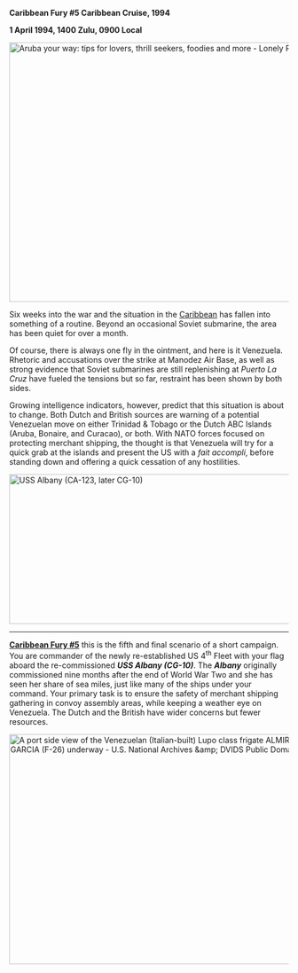 **Caribbean Fury \#5 Caribbean Cruise, 1994**

**1 April 1994, 1400 Zulu, 0900 Local**

<img src="/assets\images\aar\cf\cf5\media\image1.jpeg" style="width:6.5in;height:4.87014in" alt="Aruba your way: tips for lovers, thrill seekers, foodies and more - Lonely Planet" />

Six weeks into the war and the situation in the
[Caribbean](http://northernfury.us/blog/post20/) has fallen into
something of a routine. Beyond an occasional Soviet submarine, the area
has been quiet for over a month.

Of course, there is always one fly in the ointment, and here is it
Venezuela. Rhetoric and accusations over the strike at Manodez Air Base,
as well as strong evidence that Soviet submarines are still replenishing
at *Puerto La Cruz* have fueled the tensions but so far, restraint has
been shown by both sides.

Growing intelligence indicators, however, predict that this situation is
about to change. Both Dutch and British sources are warning of a
potential Venezuelan move on either Trinidad & Tobago or the Dutch ABC
Islands (Aruba, Bonaire, and Curacao), or both. With NATO forces focused
on protecting merchant shipping, the thought is that Venezuela will try
for a quick grab at the islands and present the US with a *fait
accompli*, before standing down and offering a quick cessation of any
hostilities.

<img src="/assets\images\aar\cf\cf5\media\image2.jpeg" style="width:6.5in;height:2.81597in" alt="USS Albany (CA-123, later CG-10)" />

----------------

**<u>Caribbean Fury \#5</u>** this is the fifth and final scenario of a
short campaign. You are commander of the newly re-established US
4<sup>th</sup> Fleet with your flag aboard the re-commissioned ***USS
Albany (CG-10)***. The ***Albany*** originally commissioned nine months
after the end of World War Two and she has seen her share of sea miles,
just like many of the ships under your command. Your primary task is to
ensure the safety of merchant shipping gathering in convoy assembly
areas, while keeping a weather eye on Venezuela. The Dutch and the
British have wider concerns but fewer resources.

<img src="/assets\images\aar\cf\cf5\media\image3.jpeg" style="width:6.5in;height:4.32639in" alt="A port side view of the Venezuelan (Italian-built) Lupo class frigate ALMIRANTE JOSE DE GARCIA (F-26) underway - U.S. National Archives &amp;amp; DVIDS Public Domain Search" />
